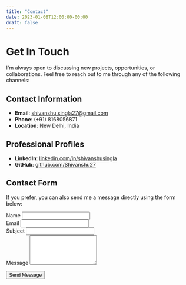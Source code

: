 ```yaml
---
title: "Contact"
date: 2023-01-08T12:00:00-00:00
draft: false
---
```


# Get In Touch

I'm always open to discussing new projects, opportunities, or collaborations. Feel free to reach out to me through any of the following channels:

## Contact Information

- **Email**: [shivanshu.singla27@gmail.com](mailto:shivanshu.singla27@gmail.com)
- **Phone**: (+91) 8168056871
- **Location**: New Delhi, India

## Professional Profiles

- **LinkedIn**: [linkedin.com/in/shivanshusingla](https://linkedin.com/in/shivanshusingla)
- **GitHub**: [github.com/Shivanshu27](https://github.com/Shivanshu27)

## Contact Form

If you prefer, you can also send me a message directly using the form below:

<form action="https://formspree.io/f/your-form-id" method="POST" class="contact-form">
  <div class="form-group">
    <label for="name">Name</label>
    <input type="text" id="name" name="name" required>
  </div>
  
  <div class="form-group">
    <label for="email">Email</label>
    <input type="email" id="email" name="email" required>
  </div>
  
  <div class="form-group">
    <label for="subject">Subject</label>
    <input type="text" id="subject" name="subject">
  </div>
  
  <div class="form-group">
    <label for="message">Message</label>
    <textarea id="message" name="message" rows="5" required></textarea>
  </div>
  
  <button type="submit" class="btn btn-primary">Send Message</button>
</form>
